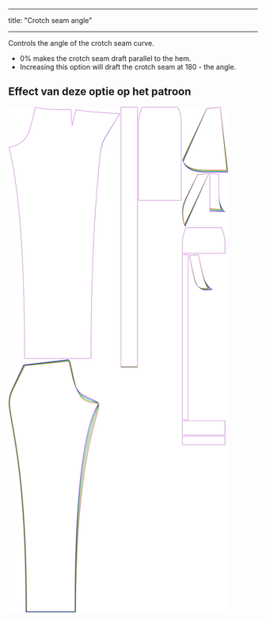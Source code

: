 - - -
title: "Crotch seam angle"
- - -

Controls the angle of the crotch seam curve.

- 0% makes the crotch seam draft parallel to the hem.
- Increasing this option will draft the crotch seam at 180 - the angle.

## Effect van deze optie op het patroon

![Deze afbeelding toont het effect van deze optie door meerdere varianten die een andere waarde hebben voor deze optie te vervangen](charlie_crotchseamcurveangle_sample.svg "Effect van deze optie op het patroon")
